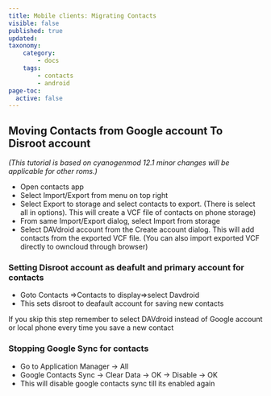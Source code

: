 ```yaml
---
title: Mobile clients: Migrating Contacts
visible: false
published: true
updated:
taxonomy:
    category:
        - docs
    tags:
        - contacts
        - android
page-toc:
  active: false
---
```


## Moving Contacts from Google account To Disroot account
*(This tutorial is based on cyanogenmod 12.1 minor changes will be applicable for other roms.)*

- Open contacts app
- Select Import/Export from menu on top right
- Select Export to storage and select contacts to export. (There is select all in options). This will create a VCF file of contacts on phone storage)
- From same Import/Export dialog, select Import from storage
- Select DAVdroid account from the Create account dialog. This will add contacts from the exported VCF file. (You can also import exported VCF directly to owncloud through browser)

### Setting Disroot account as deafult and primary account for contacts

- Goto Contacts =>Contacts to display=>select Davdroid
- This sets disroot to deafault account for saving new contacts

If you skip this step remember to select DAVdroid instead of Google account or local phone every time you save a new contact

### Stopping Google Sync for contacts

- Go to Application Manager -> All
- Google Contacts Sync -> Clear Data -> OK -> Disable -> OK
- This will disable google contacts sync till its enabled again
